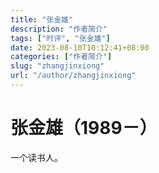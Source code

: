 ```yaml
---
title: "张金雄"
description: "作者简介"
tags: ["时评", "张金雄"]
date: 2023-08-10T10:12:41+08:00
categories: ["作者简介"]
slug: "zhangjinxiong"
url: "/author/zhangjinxiong"
---
```


# 张金雄（1989－）
一个读书人。